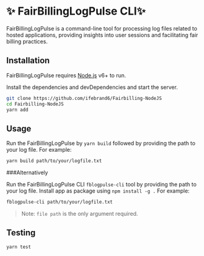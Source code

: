 # ✨ FairBillingLogPulse CLI✨
FairBillingLogPulse is a command-line tool for processing log files related to hosted applications, providing insights into user sessions and facilitating fair billing practices.


## Installation

FairBillingLogPulse requires [Node.js](https://nodejs.org/) v6+ to run.

Install the dependencies and devDependencies and start the server.

```sh
git clone https://github.com/ifebrand6/Fairbilling-NodeJS
cd Fairbilling-NodeJS
yarn add
```

## Usage
Run the  FairBillingLogPulse by `yarn build` followed by providing the path to your log file.
For example:
```sh
yarn build path/to/your/logfile.txt
```
###Alternatively

Run the FairBillingLogPulse CLI `fblogpulse-cli` tool by providing the path to your log file.
Install app as package using `npm install -g .`
For example:
```sh
fblogpulse-cli path/to/your/logfile.txt
```
> Note: `file path` is the only argument required.

## Testing
```sh
yarn test
```

